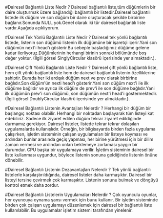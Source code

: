 ﻿#Dairesel Bağlantılı Liste Nedir ? 
Dairesel bağlantılı liste,tüm düğümlerin bir daire oluşturmak üzere bağlandığı bağlantılı bir listedir.Dairesel bağlantılı listede ilk düğüm ve son düğüm bir daire oluşturacak şekilde birbirine bağlanır.Sonunda NULL yok.Genel olarak iki tür dairesel bağlantılı liste vardır.Aşağıda açıklıyorum.


#Dairesel Tek Yönlü Bağlantılı Liste Nedir ?
Dairesel tek yönlü bağlantılı listede, listenin son düğümü listenin ilk düğümüne bir işaretçi içerir.Yani son düğümün next'i head'ı gösterir.Bu sebeple başladığımız düğüme gelene kadar ilerliyoruz.Düğümlerinin herhangi birinin sonraki bölümünde boş değer yoktur.
(İlgili görsel SinglyCircular klasörü içerisinde yer almaktadır.).


#Dairesel Çift Yönlü Bağlantılı Liste Nedir ? 
Dairesel çift yönlü bağlantılı liste, hem çift yönlü bağlantılı liste hem de dairesel bağlantılı listenin özelliklerine sahiptir.
Burada her iki ardışık düğüm next ve prev olarak birbirine bağlıdır.Son düğüm'ün nexti head'ı gösterir.Yani son düğüm next'i ile ilk düğüme bağlıdır ve ayrıca ilk düğüm de prev'i ile son düğüme bağlıdır.Yani ilk düğümün prev'i son düğümü, son düğümün next'i head'i göstermektedir.
(İlgili görsel DoublyCircular klasörü içerisinde yer almaktadır.).


#Dairesel Bağlantılı Listenin Avantajları Nelerdir ?
Herhangi bir düğüm bir başlangıç ​​noktası olabilir. Herhangi bir noktadan başlayarak tüm listeyi kat edebiliriz. Sadece ilk ziyaret edilen düğüm tekrar ziyaret edildiğinde durmamız gerekiyor. 
Dairesel listeler, listede tekrar tekrar dolaşılan uygulamalarda kullanışlıdır.
Örneğin, bir bilgisayarda birden fazla uygulama çalışırken, işletim sisteminin çalışan uygulamaları bir listeye koyması ve ardından bunlar arasında geçiş yapması, her birine yürütmesi için bir dilim zaman vermesi ve ardından onları beklemeye zorlaması yaygın bir durumdur. CPU başka bir uygulamaya verilir. İşletim sisteminin dairesel bir liste kullanması uygundur, böylece listenin sonuna geldiğinde listenin önüne dönebilir. 


#Dairesel Bağlantılı Listenin Dezavantajları Nelerdir ?
Tek yönlü bağlantılı listelerle karşılaştırıldığında, dairesel listeler daha karmaşıktır.
Dairesel bir listeyi tersine çevirmek çok karmaşıktır.
Listenin sonunu bulmak ve döngüyü kontrol etmek daha zordur.


#Dairesel Bağlantılı Listelerin Uygulamaları Nelerdir ?
Çok oyunculu oyunlar, her oyuncuya oynama şansı vermek için bunu kullanır.
Bir işletim sisteminde birden çok çalışan uygulamayı düzenlemek için dairesel bir bağlantılı liste kullanılabilir. Bu uygulamalar işletim sistemi tarafından yinelenir.